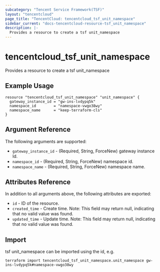 ```yaml
---
subcategory: "Tencent Service Framework(TSF)"
layout: "tencentcloud"
page_title: "TencentCloud: tencentcloud_tsf_unit_namespace"
sidebar_current: "docs-tencentcloud-resource-tsf_unit_namespace"
description: |-
  Provides a resource to create a tsf unit_namespace
---
```


# tencentcloud_tsf_unit_namespace

Provides a resource to create a tsf unit_namespace

## Example Usage

```hcl
resource "tencentcloud_tsf_unit_namespace" "unit_namespace" {
  gateway_instance_id = "gw-ins-lvdypq5k"
  namespace_id        = "namespace-vwgo38wy"
  namespace_name      = "keep-terraform-cls"
}
```

## Argument Reference

The following arguments are supported:

* `gateway_instance_id` - (Required, String, ForceNew) gateway instance Id.
* `namespace_id` - (Required, String, ForceNew) namespace id.
* `namespace_name` - (Required, String, ForceNew) namespace name.

## Attributes Reference

In addition to all arguments above, the following attributes are exported:

* `id` - ID of the resource.
* `created_time` - Create time. Note: This field may return null, indicating that no valid value was found.
* `updated_time` - Update time. Note: This field may return null, indicating that no valid value was found.



## Import

tsf unit_namespace can be imported using the id, e.g.

```
terraform import tencentcloud_tsf_unit_namespace.unit_namespace gw-ins-lvdypq5k#namespace-vwgo38wy
```

